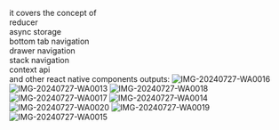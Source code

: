 it covers the concept of<br>
reducer<br>
async storage<br>
bottom tab navigation<br>
drawer navigation<br>
stack navigation<br>
context api<br>
and other react native components
outputs:
![IMG-20240727-WA0016](https://github.com/user-attachments/assets/012edd73-0cee-4130-a027-2a8959efe981)
![IMG-20240727-WA0013](https://github.com/user-attachments/assets/1e18d408-c58d-4817-bee3-60dc6dfeae15)
![IMG-20240727-WA0018](https://github.com/user-attachments/assets/227f7a9b-61a4-425d-aa4b-66a4d91aafb1)
![IMG-20240727-WA0017](https://github.com/user-attachments/assets/46c23912-1f03-43c7-8a5e-cbe8296bd10b)
![IMG-20240727-WA0014](https://github.com/user-attachments/assets/acda8bf9-c0f1-4573-bbc1-7fadf0a9827d)
![IMG-20240727-WA0020](https://github.com/user-attachments/assets/1149d2f2-d51e-40e1-a8cb-f3cacd0fd079)
![IMG-20240727-WA0019](https://github.com/user-attachments/assets/b4ccc785-e54c-4317-8e68-13896cd47ea5)
![IMG-20240727-WA0015](https://github.com/user-attachments/assets/052dc990-d4a8-4f50-91ba-8c6b4296256b)

